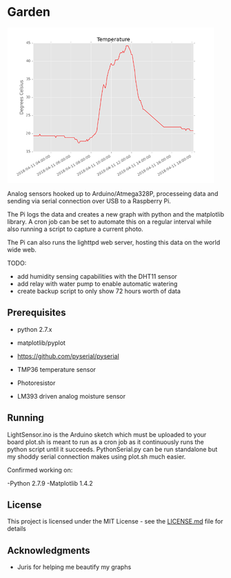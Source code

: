 # Garden

<img src="https://github.com/niveknosredneh/Garden/blob/master/temp.png" width="480">

Analog sensors hooked up to Arduino/Atmega328P, processeing data and sending via serial connection over USB to a Raspberry Pi.

The Pi logs the data and creates a new graph with python and the matplotlib library.
A cron job can be set to automate this on a regular interval while also running a script to capture a current photo.

The Pi can also runs the lighttpd web server, hosting this data on the world wide web.

TODO:
- add humidity sensing capabilities with the DHT11 sensor 
- add relay with water pump to enable automatic watering 
- create backup script to only show 72 hours worth of data

## Prerequisites

- python 2.7.x
- matplotlib/pyplot
- https://github.com/pyserial/pyserial

- TMP36 temperature sensor
- Photoresistor
- LM393 driven analog moisture sensor

## Running

LightSensor.ino is the Arduino sketch which must be uploaded to your board
plot.sh is meant to run as a cron job as it continuously runs the python script until it succeeds.
PythonSerial.py can be run standalone but my shoddy serial connection makes using plot.sh much easier.

Confirmed working on:

-Python 2.7.9
-Matplotlib 1.4.2

## License

This project is licensed under the MIT License - see the [LICENSE.md](LICENSE.md) file for details

## Acknowledgments

* Juris for helping me beautify my graphs
